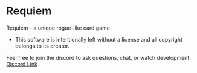 # Requiem
Requiem - a unique rogue-like card game
- This software is intentionally left without a license and all copyright belongs to its creator.

Feel free to join the discord to ask questions, chat, or watch development.
[Discord Link](https://discord.gg/PWNu4KCpNR)

